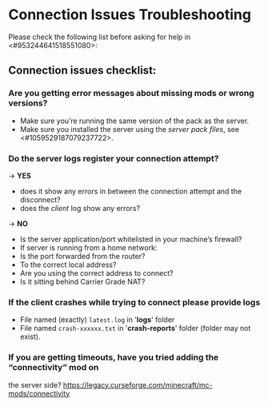 ﻿# Connection Issues Troubleshooting

Please check the following list before asking for help in <#953244641518551080>:

## Connection issues checklist:

### Are you getting error messages about missing mods or wrong versions?
- Make sure you’re running the same version of the pack as the server.
- Make sure you installed the server using the _server pack files_, see <#1059529187079237722>.

### Do the server logs register your connection attempt?
→ **YES**
- does it show any errors in between the connection attempt and the disconnect?
- does the _client_ log show any errors?

→ **NO**
- Is the server application/port whitelisted in your machine’s firewall?
- If server is running from a home network:
 - Is the port forwarded from the router?
 - To the correct local address?
 - Are you using the correct address to connect?
 - Is it sitting behind Carrier Grade NAT?

### If the client crashes while trying to connect please provide logs
- File named (exactly) `latest.log` in '**logs**' folder
- File named `crash-xxxxxx.txt` in '**crash-reports**' folder (folder may not exist).

### If you are getting timeouts, have you tried adding the “connectivity” mod on 
the server side? 
<https://legacy.curseforge.com/minecraft/mc-mods/connectivity>

